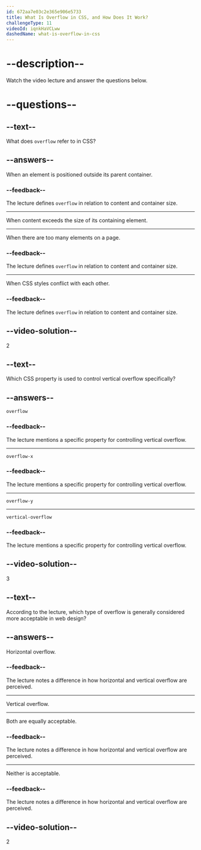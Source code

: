 ```yaml
---
id: 672aa7e03c2e365e906e5733
title: What Is Overflow in CSS, and How Does It Work?
challengeType: 11
videoId: iqnkHaVCLww
dashedName: what-is-overflow-in-css
---
```


# --description--

Watch the video lecture and answer the questions below.

# --questions--

## --text--

What does `overflow` refer to in CSS? 

## --answers--

When an element is positioned outside its parent container.

### --feedback--

The lecture defines `overflow` in relation to content and container size.

---

When content exceeds the size of its containing element.

---

When there are too many elements on a page.

### --feedback--

The lecture defines `overflow` in relation to content and container size.

---

When CSS styles conflict with each other.

### --feedback--

The lecture defines `overflow` in relation to content and container size.

## --video-solution--

2

## --text--

Which CSS property is used to control vertical overflow specifically?

## --answers--

`overflow`

### --feedback--

The lecture mentions a specific property for controlling vertical overflow.

---

`overflow-x`

### --feedback--

The lecture mentions a specific property for controlling vertical overflow.

---

`overflow-y`

---

`vertical-overflow`

### --feedback--

The lecture mentions a specific property for controlling vertical overflow.

## --video-solution--

3

## --text--

According to the lecture, which type of overflow is generally considered more acceptable in web design?

## --answers--

Horizontal overflow.

### --feedback--

The lecture notes a difference in how horizontal and vertical overflow are perceived.

---

Vertical overflow.

---

Both are equally acceptable.

### --feedback--

The lecture notes a difference in how horizontal and vertical overflow are perceived.

---

Neither is acceptable.

### --feedback--

The lecture notes a difference in how horizontal and vertical overflow are perceived.

## --video-solution--

2
